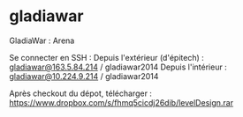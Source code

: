 gladiawar
=========

GladiaWar : Arena

Se connecter en SSH :
Depuis l'extérieur (d'épitech) : gladiawar@163.5.84.214 / gladiawar2014
Depuis l'intérieur             : gladiawar@10.224.9.214 / gladiawar2014

Après checkout du dépot, télécharger :
https://www.dropbox.com/s/fhmq5cicdj26dib/levelDesign.rar
